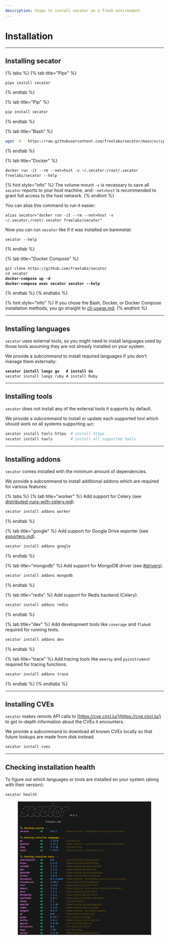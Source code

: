 ```yaml
---
description: Steps to install secator on a fresh environment
---
```


# Installation

***

## Installing secator

{% tabs %}
{% tab title="Pipx" %}
```
pipx install secator
```
{% endtab %}

{% tab title="Pip" %}
```bash
pip install secator
```
{% endtab %}

{% tab title="Bash" %}
```bash
wget -O - https://raw.githubusercontent.com/freelabz/secator/main/scripts/install.sh | sh
```
{% endtab %}

{% tab title="Docker" %}
```
docker run -it --rm --net=host -v ~/.secator:/root/.secator freelabz/secator --help
```

{% hint style="info" %}
The volume mount `-v` is necessary to save all `secator` reports to your host machine, and`--net=host` is recommended to grant full access to the host network.
{% endhint %}

You can alias this command to run it easier:

```
alias secator="docker run -it --rm --net=host -v ~/.secator:/root/.secator freelabz/secator"
```

Now you can run `secator` like if it was installed on baremetal:

```
secator --help
```
{% endtab %}

{% tab title="Docker Compose" %}
<pre class="language-bash"><code class="lang-bash">git clone https://github.com/freelabz/secator
cd secator
<strong>docker-compose up -d
</strong><strong>docker-compose exec secator secator --help
</strong></code></pre>
{% endtab %}
{% endtabs %}

{% hint style="info" %}
If you chose the Bash, Docker, or Docker Compose installation methods, you go straight to [cli-usage.md](cli-usage.md "mention").
{% endhint %}

***

## Installing languages

`secator` uses external tools, so you might need to install languages used by those tools assuming they are not already installed on your system.

We provide a subcommand to install required languages if you don't manage them externally:

<pre class="language-bash"><code class="lang-bash"><strong>secator install langs go   # install Go
</strong>secator install langs ruby # install Ruby
</code></pre>

***

## Installing tools

`secator` does not install any of the external tools it supports by default.

We provide a subcommand to install or update each supported tool which should work on all systems supporting `apt`:

```bash
secator install tools httpx  # install httpx
secator install tools        # install all supported tools
```

***

## Installing addons

`secator` comes installed with the minimum amount of dependencies.

We provide a subcommand to install additional addons which are required for various features:

{% tabs %}
{% tab title="worker" %}
Add support for Celery (see [distributed-runs-with-celery.md](in-depth/distributed-runs-with-celery.md "mention")).

```sh
secator install addons worker
```
{% endtab %}

{% tab title="google" %}
Add support for Google Drive exporter (see [exporters.md](in-depth/concepts/exporters.md "mention")).

```sh
secator install addons google
```
{% endtab %}

{% tab title="mongodb" %}
Add support for MongoDB driver (see [#drivers](in-depth/concepts/hooks-and-drivers.md#drivers "mention")).

```sh
secator install addons mongodb
```
{% endtab %}

{% tab title="redis" %}
Add support for Redis backend (Celery).

```sh
secator install addons redis
```
{% endtab %}

{% tab title="dev" %}
Add development tools like `coverage` and `flake8` required for running tests.

```sh
secator install addons dev
```
{% endtab %}

{% tab title="trace" %}
Add tracing tools like `memray` and `pyinstrument` required for tracing functions.

```sh
secator install addons trace
```
{% endtab %}
{% endtabs %}

***

## Installing CVEs

`secator` makes remote API calls to [https://cve.circl.lu/](https://cve.circl.lu/) to get in-depth information about the CVEs it encounters.

We provide a subcommand to download all known CVEs locally so that future lookups are made from disk instead:

```bash
secator install cves
```

***

## Checking installation health

To figure out which languages or tools are installed on your system (along with their version):

```bash
secator health
```

<figure><img src=".gitbook/assets/secator_health.png" alt=""><figcaption></figcaption></figure>


